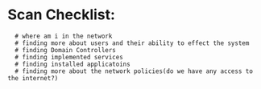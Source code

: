 # Scan Checklist:
      # where am i in the network
      # finding more about users and their ability to effect the system
      # finding Domain Controllers
      # finding implemented services
      # finding installed applicatoins
      # finding more about the network policies(do we have any access to the internet?)
